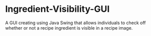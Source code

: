 # Ingredient-Visibility-GUI

A GUI creating using Java Swing that allows individuals to check off whether or not a recipe ingredient is visible in a recipe image. 
